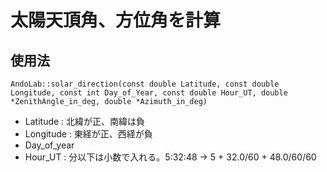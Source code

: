 # 太陽天頂角、方位角を計算

## 使用法
```c++:
AndoLab::solar_direction(const double Latitude, const double Longitude, const int Day_of_Year, const double Hour_UT, double *ZenithAngle_in_deg, double *Azimuth_in_deg)
```

* Latitude : 北緯が正、南緯は負
* Longitude : 東経が正、西経が負
* Day_of_year
* Hour_UT : 分以下は小数で入れる。5:32:48 -> 5 + 32.0/60 + 48.0/60/60
